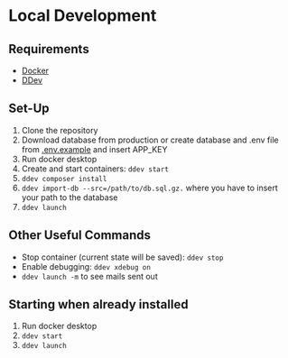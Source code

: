 # Local Development

## Requirements

- [Docker](https://ddev.readthedocs.io/en/stable/users/install/docker-installation/)
- [DDev](https://ddev.readthedocs.io/en/stable/users/install/ddev-installation/)

## Set-Up

1. Clone the repository
2. Download database from production or create database and .env file from [.env.example](.env.example) and insert APP_KEY
3. Run docker desktop
4. Create and start containers: `ddev start`
5. `ddev composer install` 
6. `ddev import-db --src=/path/to/db.sql.gz.` where you have to insert your path to the database
7. `ddev launch` 

## Other Useful Commands

- Stop container (current state will be saved): `ddev stop`
- Enable debugging: `ddev xdebug on`
- `ddev launch -m` to see mails sent out

## Starting when already installed

1. Run docker desktop
2. `ddev start`
3. `ddev launch`

